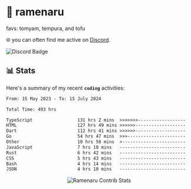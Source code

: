 # 🍜 ramenaru
favs: tomyam, tempura, and tofu

🌐 you can often find me active on [Discord](https://discordapp.com/users/503291004200157185).

![Discord Badge](https://dcbadge.vercel.app/api/shield/503291004200157185)

## 📊 Stats

Here's a summary of my recent **`coding`** activities:

<!--START_SECTION:waka-->

```txt
From: 15 May 2023 - To: 15 July 2024

Total Time: 493 hrs

TypeScript                 131 hrs 2 mins  >>>>>>>------------------   26.58 %
HTML                       127 hrs 49 mins >>>>>>-------------------   25.93 %
Dart                       112 hrs 41 mins >>>>>>-------------------   22.86 %
Go                         54 hrs 47 mins  >>>----------------------   11.11 %
Other                      10 hrs 58 mins  >------------------------   02.23 %
JavaScript                 7 hrs 10 mins   -------------------------   01.46 %
Rust                       6 hrs 42 mins   -------------------------   01.36 %
CSS                        5 hrs 43 mins   -------------------------   01.16 %
Bash                       4 hrs 14 mins   -------------------------   00.86 %
JSON                       4 hrs 10 mins   -------------------------   00.85 %
```

<!--END_SECTION:waka-->

<div style="text-align: center;">
   <img align="center" src="https://github-readme-streak-stats.herokuapp.com/?user=Ramenaru&theme=dark&card_width=520" alt="Ramenaru Contrib Stats" />
</div>

